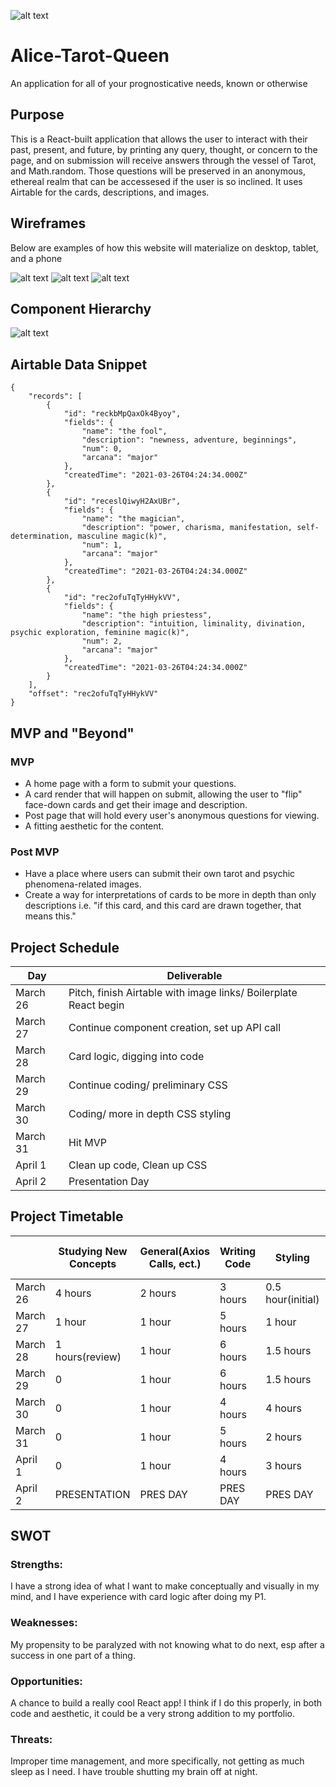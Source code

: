 ![alt text](https://i.pinimg.com/originals/d2/e9/5f/d2e95f54788f932b61296561d8ef6343.jpg)



# Alice-Tarot-Queen

An application for all of your prognosticative needs, known or otherwise



## Purpose

This is a React-built application that allows the user to interact with their past, present, and future, by printing any query, thought, or concern to the page, and on submission will receive answers through the vessel of Tarot, and Math.random. Those questions will be preserved in an anonymous, ethereal realm that can be accessesed if the user is so inclined. It uses Airtable for the cards, descriptions, and images.

## Wireframes

Below are examples of how this website will materialize on desktop, tablet, and a phone

![alt text](https://i.imgur.com/hI5wTaK.jpeg)
![alt text](https://i.imgur.com/bdcAFyz.jpeg)
![alt text](https://i.imgur.com/9ykv229.jpeg)

## Component Hierarchy

![alt text](https://i.imgur.com/IcQao8U.jpeg)

## Airtable Data Snippet

```
{
    "records": [
        {
            "id": "reckbMpQaxOk4Byoy",
            "fields": {
                "name": "the fool",
                "description": "newness, adventure, beginnings",
                "num": 0,
                "arcana": "major"
            },
            "createdTime": "2021-03-26T04:24:34.000Z"
        },
        {
            "id": "receslQiwyH2AxUBr",
            "fields": {
                "name": "the magician",
                "description": "power, charisma, manifestation, self-determination, masculine magic(k)",
                "num": 1,
                "arcana": "major"
            },
            "createdTime": "2021-03-26T04:24:34.000Z"
        },
        {
            "id": "rec2ofuTqTyHHykVV",
            "fields": {
                "name": "the high priestess",
                "description": "intuition, liminality, divination, psychic exploration, feminine magic(k)",
                "num": 2,
                "arcana": "major"
            },
            "createdTime": "2021-03-26T04:24:34.000Z"
        }
    ],
    "offset": "rec2ofuTqTyHHykVV"
}
```
## MVP and "Beyond"

### MVP
- A home page with a form to submit your questions.
- A card render that will happen on submit, allowing the user to "flip" face-down cards and get their image and description.
- Post page that will hold every user's anonymous questions for viewing.
- A fitting aesthetic for the content.

### Post MVP

- Have a place where users can submit their own tarot and psychic phenomena-related images.
- Create a way for interpretations of cards to be more in depth than only descriptions i.e. "if this card, and this card are drawn together, that means this." 

## Project Schedule

| Day      | Deliverable                                
| -------- | ------------------------------------------ 
| March 26 |  Pitch,  finish Airtable with image links/ Boilerplate React begin
| March 27 |  Continue component creation, set up API call
| March 28 |  Card logic, digging into code              
| March 29 |  Continue coding/ preliminary CSS                              
| March 30 |  Coding/ more in depth CSS styling
| March 31 |  Hit MVP                               
| April 1  | Clean up code, Clean up CSS
| April 2  | Presentation Day


## Project Timetable

|      | Studying New Concepts | General(Axios Calls, ect.) | Writing Code | Styling          | Total Hours Day | Total Hours Days |
| ---- | --------------------- | -------------------------- | ------------ | ---------------  | --------------- | ---------------- |
| March 26  | 4 hours          | 2 hours                    | 3 hours      | 0.5 hour(initial)| 9.5             | 9.5              |
| March 27  | 1 hour           | 1 hour                     | 5 hours      | 1 hour           | 8               | 17.5             |
| March 28  | 1 hours(review)  | 1 hour                     | 6 hours      | 1.5 hours        | 8.5             | 26               |
| March 29  | 0                | 1 hour                     | 6 hours      | 1.5 hours        | 8.5             | 34.5             |
| March 30  | 0                | 1 hour                     | 4 hours      | 4 hours          | 9               | 43.5             |
| March 31  | 0                | 1 hour                     | 5 hours      | 2 hours          | 8               | 51.5             |
| April 1   | 0                | 1 hour                     | 4 hours      | 3 hours          | 8               | 59.5             |
| April 2   |PRESENTATION      | PRES DAY                   | PRES DAY     | PRES DAY         | PRES DAY        | PRES DAY         |

## SWOT 

### Strengths:

I have a strong idea of what I want to make conceptually and visually in my mind, and I have experience with card logic after doing my P1.

### Weaknesses:

My propensity to be paralyzed with not knowing what to do next, esp after a success in one part of a thing. 

### Opportunities:

A chance to build a really cool React app! I think if I do this properly, in both code and aesthetic, it could be a very strong addition to my portfolio.

### Threats:

Improper time management, and more specifically, not getting as much sleep as I need. I have trouble shutting my brain off at night. 






